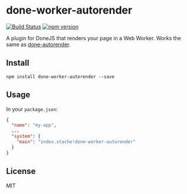 # done-worker-autorender

[![Build Status](https://travis-ci.org/donejs/worker-autorender.svg)](https://travis-ci.org/donejs/worker-autorender)
[![npm version](https://badge.fury.io/js/done-worker-autorender.svg)](http://badge.fury.io/js/done-worker-autorender)

A plugin for DoneJS that renders your page in a Web Worker. Works the same as [done-autorender](https://github.com/donejs/autorender).

## Install

```
npm install done-worker-autorender --save
```

## Usage

In your `package.json`:

```json
{
  "name": "my-app",
  ...
  "system": {
    "main": "index.stache!done-worker-autorender"
  }
}
```

## License

MIT

